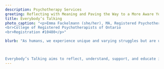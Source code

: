 ```yaml
---
description: Psychotherapy Services 
greeting: Reflecting with Meaning and Paving the Way to a More Aware You
title: Everybody’s Talking 
photo_caption: "<p>Emma Fackelmann (she/her), MA, Registered Psychotherapist  
<br>College of Registered Psychotherapists of Ontario  
<br>Registration #10480</p>"

blurb: "As humans, we experience unique and varying struggles but are unsure how to manage life with fulfilled stability. Opening up about these struggles can feel overwhelming and awkward, or we may feel like we are “dumping” on those around us. Having a therapist to supportively listen, empathize, and constructively help guide your mental health plan can make the journey of healing with resiliency and self-compassion lighter and less isolating.  

  
  
Everybody’s Talking aims to reflect, understand, support, and educate individuals across Ontario and the Hamilton/Halton community. Within the safe space we extend during our sessions, we stay inclusive, nonjudgemental, flexible, and genuinely extend unconditional positive regard. We walk beside you and relate with your emotional self, explore your inner world, and collaboratively develop coping strategies suitable for your needs. There is no linear way through therapy, and there is no “right” way either; there are multiple ways so that everyone can be included."
---
```




